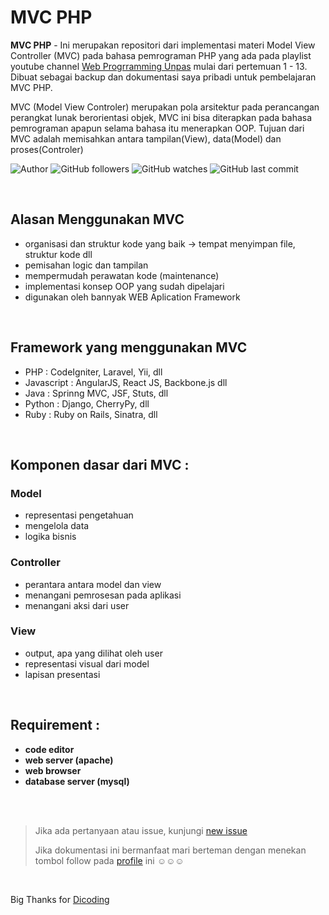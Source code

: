 # MVC PHP

**MVC PHP** -  Ini merupakan repositori dari implementasi materi Model View Controller (MVC) pada bahasa pemrograman PHP yang ada pada playlist youtube channel [Web Progrramming Unpas](https://www.youtube.com/watch?v=tBKOb8Ib5nI&list=PLFIM0718LjIVEh_d-h5wAjsdv2W4SAtkx) mulai dari pertemuan 1 - 13. Dibuat sebagai backup dan dokumentasi saya pribadi untuk pembelajaran MVC PHP.

MVC (Model View Controler) merupakan pola arsitektur pada perancangan perangkat lunak berorientasi objek, MVC ini bisa diterapkan pada bahasa pemrograman apapun selama bahasa itu menerapkan OOP. Tujuan dari MVC adalah memisahkan antara tampilan(View), data(Model) dan proses(Controler)

![Author](https://img.shields.io/badge/made%20by-Ardywsptr-blue)
![GitHub followers](https://img.shields.io/github/followers/Ardywsptr?style=social)
![GitHub watches](https://img.shields.io/github/stars/Ardywsptr/mvc?style=social)
![GitHub last commit](https://img.shields.io/github/last-commit/Ardywsptr/mvc)

<br clear="both">

## Alasan Menggunakan MVC
- organisasi dan struktur kode yang baik -> tempat menyimpan file, struktur kode dll
- pemisahan logic dan tampilan 
- mempermudah perawatan kode (maintenance)
- implementasi konsep OOP yang sudah dipelajari
- digunakan oleh bannyak WEB Aplication Framework

<br clear="both">

## Framework yang menggunakan MVC
- PHP        : CodeIgniter, Laravel, Yii, dll
- Javascript : AngularJS, React JS, Backbone.js dll
- Java       : Sprinng MVC, JSF, Stuts, dll
- Python     : Django, CherryPy, dll
- Ruby       : Ruby on Rails, Sinatra, dll

<br clear="both">

## Komponen dasar dari MVC :
### Model
- representasi pengetahuan
- mengelola data
- logika bisnis

### Controller
- perantara antara model dan view
- menangani pemrosesan pada aplikasi
- menangani aksi dari user

### View
- output, apa yang dilihat oleh user
- representasi visual dari model
- lapisan presentasi

<br clear="both">

## Requirement :

* **code editor**
* **web server (apache)**
* **web browser**
* **database server (mysql)**

<br clear="both">
<br clear="both">

> Jika ada pertanyaan atau issue, kunjungi [new issue](https://github.com/Ardywsptr/mvc/issues/new)
>
>Jika dokumentasi ini bermanfaat mari berteman dengan menekan tombol follow pada [profile](https://github.com/Ardywsptr) ini ☺☺☺

<br clear="both">

Big Thanks for [Dicoding](https://www.dicoding.com/)
